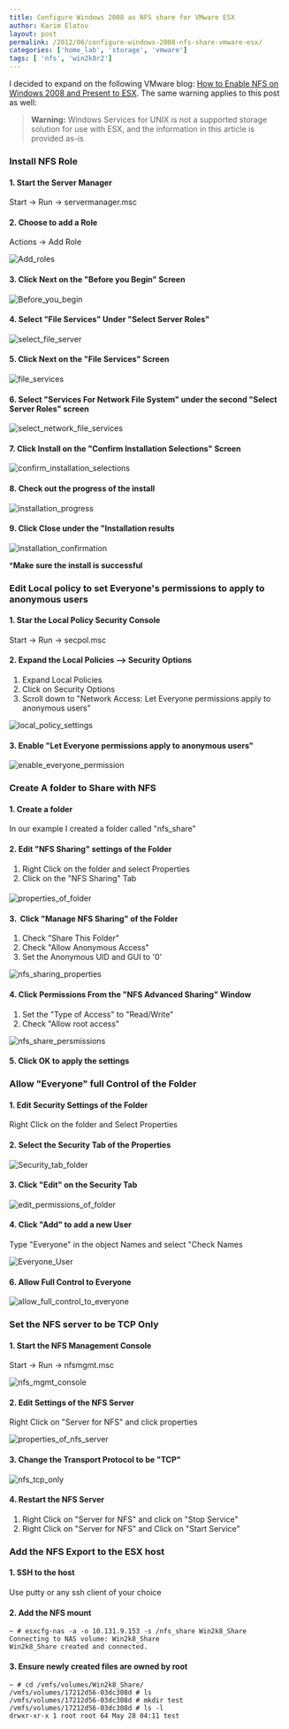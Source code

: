 ```yaml
---
title: Configure Windows 2008 as NFS share for VMware ESX
author: Karim Elatov
layout: post
permalink: /2012/06/configure-windows-2008-nfs-share-vmware-esx/
categories: ['home_lab', 'storage', 'vmware']
tags: [ 'nfs', 'win2k8r2']
---
```


I decided to expand on the following VMware blog: [How to Enable NFS on Windows 2008 and Present to ESX](https://blogs.vmware.com/kb/2011/05/how-to-enable-nfs-on-windows-2008-and-present-to-esx.html). The same warning applies to this post as well:

> **Warning:** Windows Services for UNIX is not a supported storage solution for use with ESX, and the information in this article is provided as-is

### Install NFS Role

#### 1. Start the Server Manager

Start -> Run -> servermanager.msc

#### 2. Choose to add a Role

Actions -> Add Role

![Add_roles](https://github.com/elatov/uploads/raw/master/2012/05/Add_roles.png)

#### 3. Click Next on the "Before you Begin" Screen

![Before_you_begin](https://github.com/elatov/uploads/raw/master/2012/05/Before_you_begin.png)

#### 4. Select "File Services" Under "Select Server Roles"

![select_file_server](https://github.com/elatov/uploads/raw/master/2012/05/select_file_server.png)

#### 5. Click Next on the "File Services" Screen

![file_services](https://github.com/elatov/uploads/raw/master/2012/05/file_services.png)

#### 6. Select "Services For Network File System" under the second "Select Server Roles" screen

![select_network_file_services](https://github.com/elatov/uploads/raw/master/2012/05/select_network_file_services.png)

#### 7. Click Install on the "Confirm Installation Selections" Screen

![confirm_installation_selections](https://github.com/elatov/uploads/raw/master/2012/05/confirm_installation_selections.png)

#### 8. Check out the progress of the install

![installation_progress](https://github.com/elatov/uploads/raw/master/2012/05/installation_progress.png)

#### 9. Click Close under the "Installation results

![installation_confirmation](https://github.com/elatov/uploads/raw/master/2012/05/installation_confirmation.png)

***Make sure the install is successful**

### Edit Local policy to set Everyone's permissions to apply to anonymous users

#### 1. Star the Local Policy Security Console

Start -> Run -> secpol.msc

#### 2. Expand the Local Policies –> Security Options

1.  Expand Local Policies
2.  Click on Security Options
3.  Scroll down to "Network Access: Let Everyone permissions apply to anonymous users"

![local_policy_settings](https://github.com/elatov/uploads/raw/master/2012/05/local_policy_settings.jpg)

#### 3. Enable "Let Everyone permissions apply to anonymous users"

![enable_everyone_permission](https://github.com/elatov/uploads/raw/master/2012/05/enable_everyone_permission.jpg)

### Create A folder to Share with NFS

#### 1. Create a folder

In our example I created a folder called "nfs_share"

#### 2. Edit "NFS Sharing" settings of the Folder

1.  Right Click on the folder and select Properties
2.  Click on the "NFS Sharing" Tab

####

![properties_of_folder](https://github.com/elatov/uploads/raw/master/2012/05/properties_of_folder.jpg)

#### 3.  Click "Manage NFS Sharing" of the Folder

1.  Check "Share This Folder"
2.  Check "Allow Anonymous Access"
3.  Set the Anonymous UID and GUI to '0'


![nfs_sharing_properties](https://github.com/elatov/uploads/raw/master/2012/05/nfs_sharing_properties.jpg)

#### 4. Click Permissions From the "NFS Advanced Sharing" Window

1.  Set the "Type of Access" to "Read/Write"
2.  Check "Allow root access"


![nfs_share_persmissions](https://github.com/elatov/uploads/raw/master/2012/05/nfs_share_persmissions.jpg)

#### 5. Click OK to apply the settings

### Allow "Everyone" full Control of the Folder

#### 1. Edit Security Settings of the Folder

Right Click on the folder and Select Properties

#### 2. Select the Security Tab of the Properties

![Security_tab_folder](https://github.com/elatov/uploads/raw/master/2012/05/Security_tab_folder.jpg)

#### 3. Click "Edit" on the Security Tab

![edit_permissions_of_folder](https://github.com/elatov/uploads/raw/master/2012/05/edit_permissions_of_folder.jpg)

#### 4. Click "Add" to add a new User

Type "Everyone" in the object Names and select "Check Names

![Everyone_User](https://github.com/elatov/uploads/raw/master/2012/05/Everyone_User.jpg)

#### 6. Allow Full Control to Everyone

![allow_full_control_to_everyone](https://github.com/elatov/uploads/raw/master/2012/05/allow_full_control_to_everyone.jpg)

### Set the NFS server to be TCP Only

#### 1. Start the NFS Management Console

Start -> Run -> nfsmgmt.msc

![nfs_mgmt_console](https://github.com/elatov/uploads/raw/master/2012/05/nfs_mgmt_console.jpg)

#### 2. Edit Settings of the NFS Server

Right Click on "Server for NFS" and click properties

![properties_of_nfs_server](https://github.com/elatov/uploads/raw/master/2012/05/properties_of_nfs_server.png)

#### 3. Change the Transport Protocol to be "TCP"

![nfs_tcp_only](https://github.com/elatov/uploads/raw/master/2012/05/nfs_tcp_only.jpg)

#### 4. Restart the NFS Server

1.  Right Click on "Server for NFS" and click on "Stop Service"
2.  Right Click on "Server for NFS" and Click on "Start Service"

### Add the NFS Export to the ESX host

#### 1. SSH to the host

Use putty or any ssh client of your choice

#### 2. Add the NFS mount


	~ # esxcfg-nas -a -o 10.131.9.153 -s /nfs_share Win2k8_Share
	Connecting to NAS volume: Win2k8_Share
	Win2k8_Share created and connected.


#### 3. Ensure newly created files are owned by root


	~ # cd /vmfs/volumes/Win2k8_Share/
	/vmfs/volumes/17212d56-03dc308d # ls
	/vmfs/volumes/17212d56-03dc308d # mkdir test
	/vmfs/volumes/17212d56-03dc308d # ls -l
	drwxr-xr-x 1 root root 64 May 28 04:11 test


